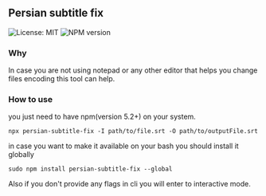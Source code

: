 ## Persian subtitle fix
![License: MIT](https://img.shields.io/badge/License-MIT-blue.svg)
![NPM version](https://img.shields.io/npm/v/persian-subtitle-fix?color=green)

### Why
In case you are not using notepad or any other editor that helps you change files encoding this tool can help.
### How to use
you just need to have npm(version 5.2+) on your system.
```shell
npx persian-subtitle-fix -I path/to/file.srt -O path/to/outputFile.srt
```

in case you want to make it available on your bash you should install it globally

```shell
sudo npm install persian-subtitle-fix --global
```

Also if you don't provide any flags in cli you will enter to interactive mode.

